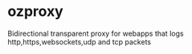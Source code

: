 # ozproxy
Bidirectional transparent proxy for webapps that logs http,https,websockets,udp and tcp packets
